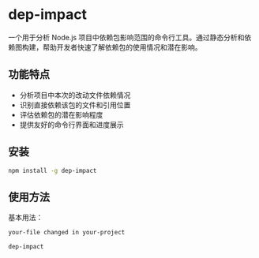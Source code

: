 # dep-impact

一个用于分析 Node.js 项目中依赖包影响范围的命令行工具。通过静态分析和依赖图构建，帮助开发者快速了解依赖包的使用情况和潜在影响。

## 功能特点

- 分析项目中本次的改动文件依赖情况
- 识别直接依赖该包的文件和引用位置
- 评估依赖包的潜在影响程度
- 提供友好的命令行界面和进度展示

## 安装

```bash
npm install -g dep-impact
```

## 使用方法

基本用法：
```bash
your-file changed in your-project
```

```bash
dep-impact
```
